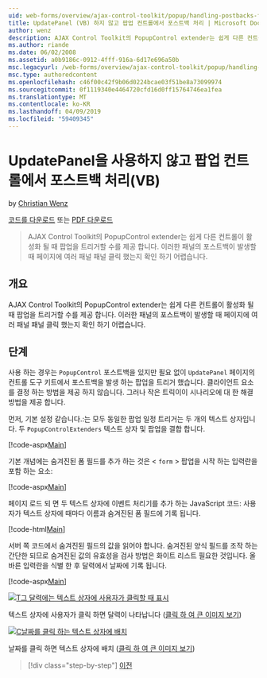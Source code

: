 ```yaml
---
uid: web-forms/overview/ajax-control-toolkit/popup/handling-postbacks-from-a-popup-control-without-an-updatepanel-vb
title: UpdatePanel (VB) 하지 않고 팝업 컨트롤에서 포스트백 처리 | Microsoft Docs
author: wenz
description: AJAX Control Toolkit의 PopupControl extender는 쉽게 다른 컨트롤이 활성화 될 때 팝업을 트리거할 수를 제공 합니다. Su에서 포스트백을 발생 하면...
ms.author: riande
ms.date: 06/02/2008
ms.assetid: a0b9186c-0912-4fff-916a-6d17e696a50b
msc.legacyurl: /web-forms/overview/ajax-control-toolkit/popup/handling-postbacks-from-a-popup-control-without-an-updatepanel-vb
msc.type: authoredcontent
ms.openlocfilehash: c46f00c42f9b06d0224bcae03f51be8a73099974
ms.sourcegitcommit: 0f1119340e4464720cfd16d0ff15764746ea1fea
ms.translationtype: MT
ms.contentlocale: ko-KR
ms.lasthandoff: 04/09/2019
ms.locfileid: "59409345"
---
```

# <a name="handling-postbacks-from-a-popup-control-without-an-updatepanel-vb"></a>UpdatePanel을 사용하지 않고 팝업 컨트롤에서 포스트백 처리(VB)

by [Christian Wenz](https://github.com/wenz)

[코드를 다운로드](http://download.microsoft.com/download/9/3/f/93f8daea-bebd-4821-833b-95205389c7d0/PopupControl3.vb.zip) 또는 [PDF 다운로드](http://download.microsoft.com/download/2/d/c/2dc10e34-6983-41d4-9c08-f78f5387d32b/popupcontrol3VB.pdf)

> AJAX Control Toolkit의 PopupControl extender는 쉽게 다른 컨트롤이 활성화 될 때 팝업을 트리거할 수를 제공 합니다. 이러한 패널의 포스트백이 발생할 때 페이지에 여러 패널 패널 클릭 했는지 확인 하기 어렵습니다.


## <a name="overview"></a>개요

AJAX Control Toolkit의 PopupControl extender는 쉽게 다른 컨트롤이 활성화 될 때 팝업을 트리거할 수를 제공 합니다. 이러한 패널의 포스트백이 발생할 때 페이지에 여러 패널 패널 클릭 했는지 확인 하기 어렵습니다.

## <a name="steps"></a>단계

사용 하는 경우는 `PopupControl` 포스트백을 있지만 필요 없이 `UpdatePanel` 페이지의 컨트롤 도구 키트에서 포스트백을 발생 하는 팝업을 트리거 했습니다. 클라이언트 요소를 결정 하는 방법을 제공 하지 않습니다. 그러나 작은 트릭이이 시나리오에 대 한 해결 방법을 제공 합니다.

먼저, 기본 설정 같습니다.:는 모두 동일한 팝업 일정 트리거는 두 개의 텍스트 상자입니다. 두 `PopupControlExtenders` 텍스트 상자 및 팝업을 결합 합니다.

[!code-aspx[Main](handling-postbacks-from-a-popup-control-without-an-updatepanel-vb/samples/sample1.aspx)]

기본 개념에는 숨겨진된 폼 필드를 추가 하는 것은 &lt; `form` &gt; 팝업을 시작 하는 입력란을 포함 하는 요소:

[!code-aspx[Main](handling-postbacks-from-a-popup-control-without-an-updatepanel-vb/samples/sample2.aspx)]

페이지 로드 되 면 두 텍스트 상자에 이벤트 처리기를 추가 하는 JavaScript 코드: 사용자가 텍스트 상자에 때마다 이름과 숨겨진된 폼 필드에 기록 됩니다.

[!code-html[Main](handling-postbacks-from-a-popup-control-without-an-updatepanel-vb/samples/sample3.html)]

서버 쪽 코드에서 숨겨진된 필드의 값을 읽어야 합니다. 숨겨진된 양식 필드를 조작 하는 간단한 되므로 숨겨진된 값의 유효성을 검사 방법은 화이트 리스트 필요한 것입니다. 올바른 입력란을 식별 한 후 달력에서 날짜에 기록 됩니다.

[!code-aspx[Main](handling-postbacks-from-a-popup-control-without-an-updatepanel-vb/samples/sample4.aspx)]


[![T그 달력에는 텍스트 상자에 사용자가 클릭할 때 표시](handling-postbacks-from-a-popup-control-without-an-updatepanel-vb/_static/image2.png)](handling-postbacks-from-a-popup-control-without-an-updatepanel-vb/_static/image1.png)

텍스트 상자에 사용자가 클릭 하면 달력이 나타납니다 ([클릭 하 여 큰 이미지 보기](handling-postbacks-from-a-popup-control-without-an-updatepanel-vb/_static/image3.png))


[![C날짜를 클릭 하는 텍스트 상자에 배치](handling-postbacks-from-a-popup-control-without-an-updatepanel-vb/_static/image5.png)](handling-postbacks-from-a-popup-control-without-an-updatepanel-vb/_static/image4.png)

날짜를 클릭 하면 텍스트 상자에 배치 ([클릭 하 여 큰 이미지 보기](handling-postbacks-from-a-popup-control-without-an-updatepanel-vb/_static/image6.png))

> [!div class="step-by-step"]
> [이전](handling-postbacks-from-a-popup-control-with-an-updatepanel-vb.md)
